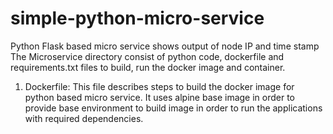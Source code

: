 # simple-python-micro-service
Python Flask based micro service shows output of node IP and time stamp
The Microservice directory consist of python code, dockerfile and requirements.txt files to build, run the docker image and container.

1. Dockerfile:
  This file describes steps to build the docker image for python based micro service.
  It uses alpine base image in order to provide base environment to build image in order to run the applications with required dependencies.
  
